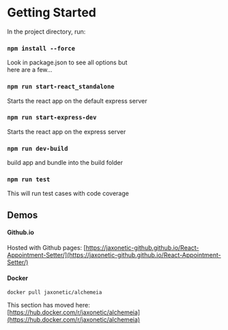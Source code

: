 

# Getting Started


In the project directory, run:

### `npm install --force`

Look in package.json to see all options but\
here are a few...


### `npm run start-react_standalone`

Starts the react app on the default express server 

### `npm run start-express-dev`

Starts the react app on the express server

### `npm run dev-build`

build app and bundle into the build folder

### `npm run test`

This will run test cases with code coverage

## Demos


#### Github.io 

Hosted with Github pages: [https://jaxonetic-github.github.io/React-Appointment-Setter/](https://jaxonetic-github.github.io/React-Appointment-Setter/)

#### Docker

`docker pull jaxonetic/alchemeia`

This section has moved here: [https://hub.docker.com/r/jaxonetic/alchemeia](https://hub.docker.com/r/jaxonetic/alchemeia)
